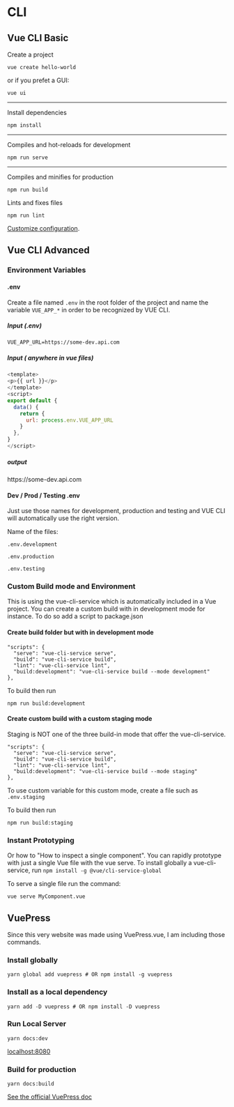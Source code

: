 # CLI

## Vue CLI Basic

Create a project

```shell
vue create hello-world
```

or if you prefet a GUI:

```shell
vue ui
```

---

Install dependencies

```shell
npm install
```

---

Compiles and hot-reloads for development

```shell
npm run serve
```

---

Compiles and minifies for production

```shell
npm run build
```

Lints and fixes files

```shell
npm run lint
```

[Customize configuration](https://cli.vuejs.org/config/).

## Vue CLI Advanced

### Environment Variables

#### .env

Create a file named `.env` in the root folder of the project and name the variable `VUE_APP_*` in order to be recognized by VUE CLI.

##### Input (.env)

```
VUE_APP_URL=https://some-dev.api.com
```

##### Input ( anywhere in vue files)

```js {2,8}
<template>
<p>{{ url }}</p>
</template>
<script>
export default {
  data() {
    return {
      url: process.env.VUE_APP_URL
    }
  },
}
</script>
```

##### output

<p>https://some-dev.api.com</p>

#### Dev / Prod / Testing .env

Just use those names for development, production and testing and VUE CLI will automatically use the right version.

Name of the files:

`.env.development`

`.env.production`

`.env.testing`

### Custom Build mode and Environment

This is using the vue-cli-service which is automatically included in a Vue project.
You can create a custom build with in development mode for instance. To do so add a script to package.json

#### Create build folder but with in development mode

```json{5}
"scripts": {
  "serve": "vue-cli-service serve",
  "build": "vue-cli-service build",
  "lint": "vue-cli-service lint",
  "build:development": "vue-cli-service build --mode development"
},
```

To build then run

```shell
npm run build:development
```

#### Create custom build with a custom staging mode

Staging is NOT one of the three build-in mode that offer the vue-cli-service.

```json{5}
"scripts": {
  "serve": "vue-cli-service serve",
  "build": "vue-cli-service build",
  "lint": "vue-cli-service lint",
  "build:development": "vue-cli-service build --mode staging"
},
```

To use custom variable for this custom mode, create a file such as `.env.staging`

To build then run

```shell
npm run build:staging
```

### Instant Prototyping

Or how to "How to inspect a single component". You can rapidly prototype with just a single Vue file with the vue serve.
To install globally a vue-cli-service, run `npm install -g @vue/cli-service-global`

To serve a single file run the command:

```Shell
vue serve MyComponent.vue
```

## VuePress

Since this very website was made using VuePress.vue, I am including those commands.

### Install globally

```shell
yarn global add vuepress # OR npm install -g vuepress
```

### Install as a local dependency

```shell
yarn add -D vuepress # OR npm install -D vuepress
```

### Run Local Server

```shell
yarn docs:dev
```

[localhost:8080](http://localhost:8080/)

### Build for production

```shell
yarn docs:build
```

[See the official VuePress doc](https://v1.vuepress.vuejs.org/guide/getting-started.html)

```

```

